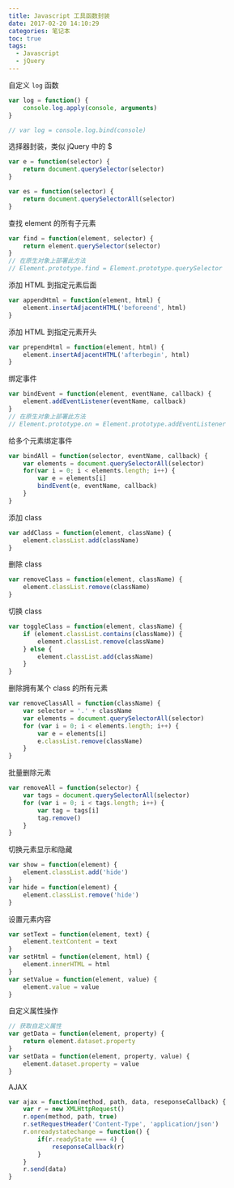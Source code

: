 ```yaml
---
title: Javascript 工具函数封装
date: 2017-02-20 14:10:29
categories: 笔记本
toc: true
tags:
  - Javascript
  - jQuery
---
```


自定义 `log` 函数

```javascript
var log = function() {
    console.log.apply(console, arguments)
}

// var log = console.log.bind(console)
```


选择器封装，类似 jQuery 中的 $

```javascript
var e = function(selector) {
    return document.querySelector(selector)
}

var es = function(selector) {
    return document.querySelectorAll(selector)
}

```

<!-- more -->

查找 element 的所有子元素

```javascript
var find = function(element, selector) {
    return element.querySelector(selector)
}
// 在原生对象上部署此方法
// Element.prototype.find = Element.prototype.querySelector
```

添加 HTML 到指定元素后面

```javascript
var appendHtml = function(element, html) {
	element.insertAdjacentHTML('beforeend', html)
}
```
添加 HTML 到指定元素开头

```javascript
var prependHtml = function(element, html) {
	element.insertAdjacentHTML('afterbegin', html)
}
```

绑定事件

```javascript
var bindEvent = function(element, eventName, callback) {
    element.addEventListener(eventName, callback)
}
// 在原生对象上部署此方法
// Element.prototype.on = Element.prototype.addEventListener
```
给多个元素绑定事件

```javascript
var bindAll = function(selector, eventName, callback) {
    var elements = document.querySelectorAll(selector)
    for(var i = 0; i < elements.length; i++) {
        var e = elements[i]
        bindEvent(e, eventName, callback)
    }
}
```

添加 class

```javascript
var addClass = function(element, className) {
    element.classList.add(className)
}
```
删除 class

```javascript
var removeClass = function(element, className) {
    element.classList.remove(className)
}
```
切换 class

```javascript
var toggleClass = function(element, className) {
    if (element.classList.contains(className)) {
        element.classList.remove(className)
    } else {
        element.classList.add(className)
    }
}
```

删除拥有某个 class 的所有元素

```javascript
var removeClassAll = function(className) {
    var selector = '.' + className
    var elements = document.querySelectorAll(selector)
    for (var i = 0; i < elements.length; i++) {
        var e = elements[i]
        e.classList.remove(className)
    }
}
```

批量删除元素

```javascript
var removeAll = function(selector) {
    var tags = document.querySelectorAll(selector)
    for (var i = 0; i < tags.length; i++) {
        var tag = tags[i]
        tag.remove()
    }
}
```

切换元素显示和隐藏
```javascript
var show = function(element) {
    element.classList.add('hide')
}
var hide = function(element) {
    element.classList.remove('hide')
}
```

设置元素内容
```javascript
var setText = function(element, text) {
    element.textContent = text
}
var setHtml = function(element, html) {
    element.innerHTML = html
}
var setValue = function(element, value) {
    element.value = value
}
```

自定义属性操作
```javascript
// 获取自定义属性
var getData = function(element, property) {
    return element.dataset.property
}
var setData = function(element, property, value) {
    element.dataset.property = value
}
```
AJAX
```javascript
var ajax = function(method, path, data, reseponseCallback) {
    var r = new XMLHttpRequest()
    r.open(method, path, true)
    r.setRequestHeader('Content-Type', 'application/json')
    r.onreadystatechange = function() {
        if(r.readyState === 4) {
            reseponseCallback(r)
        }
    }
    r.send(data)
}
```
